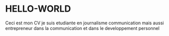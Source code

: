 # HELLO-WORLD
Ceci est mon CV
je suis etudiante en journalisme communication mais aussi entrepreneur dans la communication et dans le developpement personnel
